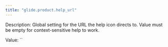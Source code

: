 ```yaml
---
title: "glide.product.help_url"
---
```


Description: Global setting for the URL the help icon directs to. Value must be empty for context-sensitive help to work.

Value: ``